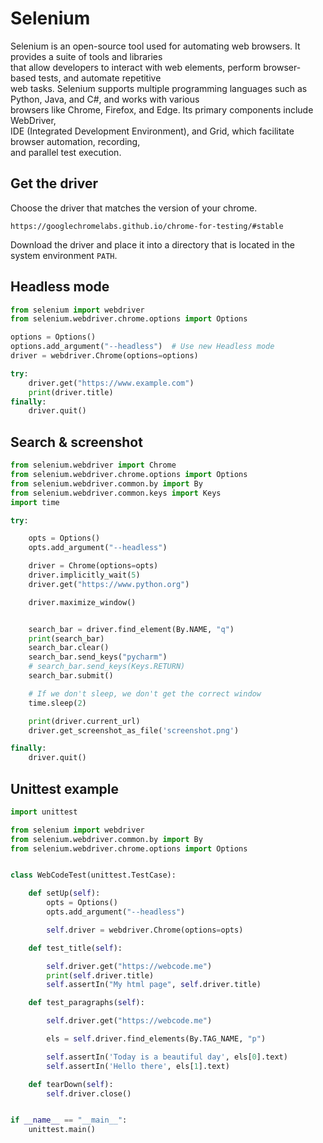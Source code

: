 # Selenium

Selenium is an open-source tool used for automating web browsers. It provides a suite of tools and libraries  
that allow developers to interact with web elements, perform browser-based tests, and automate repetitive  
web tasks. Selenium supports multiple programming languages such as Python, Java, and C#, and works with various  
browsers like Chrome, Firefox, and Edge. Its primary components include WebDriver,  
IDE (Integrated Development Environment), and Grid, which facilitate browser automation, recording,  
and parallel test execution.

## Get the driver 

Choose the driver that matches the version of your chrome.  

`https://googlechromelabs.github.io/chrome-for-testing/#stable`

Download the driver and place it into a directory that is located in the system environment `PATH`.


## Headless mode

```python
from selenium import webdriver
from selenium.webdriver.chrome.options import Options

options = Options()
options.add_argument("--headless")  # Use new Headless mode
driver = webdriver.Chrome(options=options)

try:
    driver.get("https://www.example.com")
    print(driver.title)
finally:
    driver.quit()
```

## Search & screenshot

```python
from selenium.webdriver import Chrome
from selenium.webdriver.chrome.options import Options
from selenium.webdriver.common.by import By
from selenium.webdriver.common.keys import Keys
import time

try: 

    opts = Options()
    opts.add_argument("--headless")

    driver = Chrome(options=opts)
    driver.implicitly_wait(5)
    driver.get("https://www.python.org")

    driver.maximize_window()


    search_bar = driver.find_element(By.NAME, "q")
    print(search_bar)
    search_bar.clear()
    search_bar.send_keys("pycharm")
    # search_bar.send_keys(Keys.RETURN)
    search_bar.submit()

    # If we don't sleep, we don't get the correct window
    time.sleep(2)

    print(driver.current_url)
    driver.get_screenshot_as_file('screenshot.png')

finally:
    driver.quit()
```


## Unittest example

```python
import unittest

from selenium import webdriver
from selenium.webdriver.common.by import By
from selenium.webdriver.chrome.options import Options


class WebCodeTest(unittest.TestCase):

    def setUp(self):
        opts = Options()
        opts.add_argument("--headless")

        self.driver = webdriver.Chrome(options=opts)

    def test_title(self):

        self.driver.get("https://webcode.me")
        print(self.driver.title)
        self.assertIn("My html page", self.driver.title)

    def test_paragraphs(self):

        self.driver.get("https://webcode.me")

        els = self.driver.find_elements(By.TAG_NAME, "p")

        self.assertIn('Today is a beautiful day', els[0].text)
        self.assertIn('Hello there', els[1].text)

    def tearDown(self):
        self.driver.close()


if __name__ == "__main__":
    unittest.main()
```

